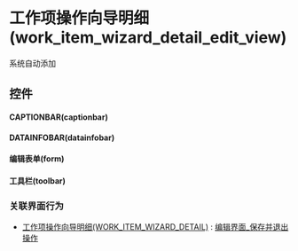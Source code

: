 # 工作项操作向导明细(work_item_wizard_detail_edit_view)  <!-- {docsify-ignore-all} -->


系统自动添加



## 控件
#### CAPTIONBAR(captionbar)
#### DATAINFOBAR(datainfobar)
#### 编辑表单(form)
#### 工具栏(toolbar)


### 关联界面行为
  * [工作项操作向导明细(WORK_ITEM_WIZARD_DETAIL)](module/ProjMgmt/work_item_wizard_detail) : [编辑界面_保存并退出操作](module/ProjMgmt/work_item_wizard_detail#界面行为)

<script>
 const { createApp } = Vue
  createApp({
    data() {
      return {

      }
    }
  }).use(ElementPlus).mount('#app')
</script>